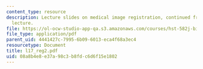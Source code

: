 ```yaml
---
content_type: resource
description: Lecture slides on medical image registration, continued from previous
  lecture.
file: https://ol-ocw-studio-app-qa.s3.amazonaws.com/courses/hst-582j-biomedical-signal-and-image-processing-spring-2007/08a8b4e8e37a98c3b8fdc6d6f15e1802_l17_reg2.pdf
file_type: application/pdf
parent_uid: 4441427c-7995-6b09-6013-eca4f68a3ec4
resourcetype: Document
title: l17_reg2.pdf
uid: 08a8b4e8-e37a-98c3-b8fd-c6d6f15e1802
---
```

